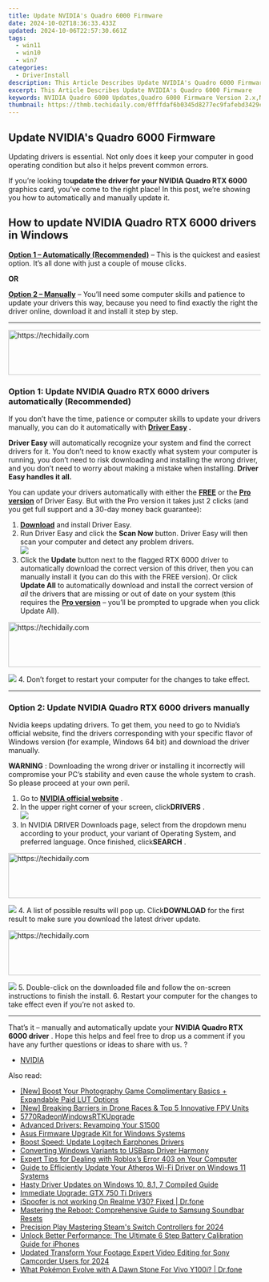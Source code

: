 ```yaml
---
title: Update NVIDIA's Quadro 6000 Firmware
date: 2024-10-02T18:36:33.433Z
updated: 2024-10-06T22:57:30.661Z
tags:
  - win11
  - win10
  - win7
categories:
  - DriverInstall
description: This Article Describes Update NVIDIA's Quadro 6000 Firmware
excerpt: This Article Describes Update NVIDIA's Quadro 6000 Firmware
keywords: NVIDIA Quadro 6000 Updates,Quadro 6000 Firmware Version 2.x,NVIDIA Graphics Card Software Update,Latest Quadro 6000 Firmware Release,Enhanced Performance with NVIDIA Quadro Updates,NVIDIA Graphics Drivers and Firmware Support,Quadro GPU Hardware Updates Guide
thumbnail: https://thmb.techidaily.com/0fffdaf6b0345d8277ec9fafebd3429c28f703cd8774f81e39bb2cfd9b5790b4.jpg
---
```


## Update NVIDIA's Quadro 6000 Firmware

 Updating drivers is essential. Not only does it keep your computer in good operating condition but also it helps prevent common errors.

 If you’re looking to**update the driver for your NVIDIA Quadro RTX 6000** graphics card, you’ve come to the right place! In this post, we’re showing you how to automatically and manually update it.

## How to update **NVIDIA Quadro RTX 6000 drivers in Windows**

**[Option 1 – Automatically (Recommended)](#O1)**  – This is the quickest and easiest option. It’s all done with just a couple of mouse clicks.

**OR**

[**Option 2 – Manually**](#O2) – You’ll need some computer skills and patience to update your drivers this way, because you need to find exactly the right the driver online, download it and install it step by step.

---

<!-- affiliate ads begin -->
<a href="https://appsumo.8odi.net/c/5597632/2100529/7443" target="_top" id="2100529">
  <img src="//a.impactradius-go.com/display-ad/7443-2100529" border="0" alt="https://techidaily.com" width="728" height="90"/>
</a>
<img height="0" width="0" src="https://appsumo.8odi.net/i/5597632/2100529/7443" style="position:absolute;visibility:hidden;" border="0" />
<!-- affiliate ads end -->

### Option 1: Update NVIDIA Quadro RTX 6000 drivers automatically (Recommended)

 If you don’t have the time, patience or computer skills to update your drivers manually, you can do it automatically with **[Driver Easy](https://tools.techidaily.com/drivereasy/download/) .**

**Driver Easy** will automatically recognize your system and find the correct drivers for it. You don’t need to know exactly what system your computer is running, you don’t need to risk downloading and installing the wrong driver, and you don’t need to worry about making a mistake when installing. **Driver Easy handles it all.**

 You can update your drivers automatically with either the **[FREE](https://tools.techidaily.com/drivereasy/download/)**  or the **[Pro version](https://tools.techidaily.com/drivereasy/download/)**  of Driver Easy. But with the Pro version it takes just 2 clicks (and you get full support and a 30-day money back guarantee):

1. **[Download](https://tools.techidaily.com/drivereasy/download/)**  and install Driver Easy.
2. Run Driver Easy and click the **Scan Now** button. Driver Easy will then scan your computer and detect any problem drivers.  
![](https://images.drivereasy.com/wp-content/uploads/2021/04/0.png)
3. Click the **Update**  button next to the flagged RTX 6000 driver to automatically download the correct version of this driver, then you can manually install it (you can do this with the FREE version). Or click **Update All** to automatically download and install the correct version of _all_ the drivers that are missing or out of date on your system (this requires the [**Pro version**](https://tools.techidaily.com/drivereasy/download/) – you’ll be prompted to upgrade when you click Update All).  

<!-- affiliate ads begin -->
<a href="https://appsumo.8odi.net/c/5597632/2144297/7443" target="_top" id="2144297">
  <img src="//a.impactradius-go.com/display-ad/7443-2144297" border="0" alt="https://techidaily.com" width="600" height="90"/>
</a>
<img height="0" width="0" src="https://appsumo.8odi.net/i/5597632/2144297/7443" style="position:absolute;visibility:hidden;" border="0" />
<!-- affiliate ads end -->

![](https://images.drivereasy.com/wp-content/uploads/2021/04/1-2.png)
4. Don’t forget to restart your computer for the changes to take effect.

---

### Option 2: Update NVIDIA Quadro RTX 6000 drivers manually

 Nvidia keeps updating drivers. To get them, you need to go to Nvidia’s official website, find the drivers corresponding with your specific flavor of Windows version (for example, Windows 64 bit) and download the driver manually.

**WARNING** : Downloading the wrong driver or installing it incorrectly will compromise your PC’s stability and even cause the whole system to crash. So please proceed at your own peril.

1. Go to **[NVIDIA official website](https://tools.techidaily.com/drivereasy/download/)**  .
2. In the upper right corner of your screen, click**DRIVERS** .  
![](https://images.drivereasy.com/wp-content/uploads/2021/04/d.png)
3. In NVIDIA DRIVER Downloads page, select from the dropdown menu according to your product, your variant of Operating System, and preferred language. Once finished, click**SEARCH** .  

<!-- affiliate ads begin -->
<a href="https://aligracehair.sjv.io/c/5597632/1918719/19272" target="_top" id="1918719">
  <img src="//a.impactradius-go.com/display-ad/19272-1918719" border="0" alt="https://techidaily.com" width="728" height="90"/>
</a>
<img height="0" width="0" src="https://aligracehair.sjv.io/i/5597632/1918719/19272" style="position:absolute;visibility:hidden;" border="0" />
<!-- affiliate ads end -->

![](https://images.drivereasy.com/wp-content/uploads/2021/04/2-6.png)
4. A list of possible results will pop up. Click**DOWNLOAD** for the first result to make sure you download the latest driver update.  

<!-- affiliate ads begin -->
<a href="https://appsumo.8odi.net/c/5597632/2144299/7443" target="_top" id="2144299">
  <img src="//a.impactradius-go.com/display-ad/7443-2144299" border="0" alt="https://techidaily.com" width="728" height="90"/>
</a>
<img height="0" width="0" src="https://appsumo.8odi.net/i/5597632/2144299/7443" style="position:absolute;visibility:hidden;" border="0" />
<!-- affiliate ads end -->

![](https://images.drivereasy.com/wp-content/uploads/2021/04/DD-1.png)
5. Double-click on the downloaded file and follow the on-screen instructions to finish the install.
6. Restart your computer for the changes to take effect even if you’re not asked to.

---

 That’s it – manually and automatically update your **NVIDIA Quadro RTX 6000 driver** . Hope this helps and feel free to drop us a comment if you have any further questions or ideas to share with us. ?

* [NVIDIA](https://tools.techidaily.com/drivereasy/download/)

<ins class="adsbygoogle"
     style="display:block"
     data-ad-format="autorelaxed"
     data-ad-client="ca-pub-7571918770474297"
     data-ad-slot="1223367746"></ins>

<ins class="adsbygoogle"
     style="display:block"
     data-ad-client="ca-pub-7571918770474297"
     data-ad-slot="8358498916"
     data-ad-format="auto"
     data-full-width-responsive="true"></ins>

<span class="atpl-alsoreadstyle">Also read:</span>
<div><ul>
<li><a href="https://extra-tips.techidaily.com/new-boost-your-photography-game-complimentary-basics-plus-expandable-paid-lut-options/"><u>[New] Boost Your Photography Game Complimentary Basics + Expandable Paid LUT Options</u></a></li>
<li><a href="https://extra-tips.techidaily.com/new-breaking-barriers-in-drone-races-and-top-5-innovative-fpv-units/"><u>[New] Breaking Barriers in Drone Races & Top 5 Innovative FPV Units</u></a></li>
<li><a href="https://driver-install.techidaily.com/5770radeonwindowsrtkupgrade/"><u>5770RadeonWindowsRTKUpgrade</u></a></li>
<li><a href="https://driver-install.techidaily.com/advanced-drivers-revamping-your-s1500/"><u>Advanced Drivers: Revamping Your S1500</u></a></li>
<li><a href="https://driver-install.techidaily.com/asus-firmware-upgrade-kit-for-windows-systems/"><u>Asus Firmware Upgrade Kit for Windows Systems</u></a></li>
<li><a href="https://driver-install.techidaily.com/boost-speed-update-logitech-earphones-drivers/"><u>Boost Speed: Update Logitech Earphones Drivers</u></a></li>
<li><a href="https://driver-install.techidaily.com/converting-windows-variants-to-usbasp-driver-harmony/"><u>Converting Windows Variants to USBasp Driver Harmony</u></a></li>
<li><a href="https://games-able.techidaily.com/expert-tips-for-dealing-with-robloxs-error-403-on-your-computer/"><u>Expert Tips for Dealing with Roblox’s Error 403 on Your Computer</u></a></li>
<li><a href="https://driver-install.techidaily.com/guide-to-efficiently-update-your-atheros-wi-fi-driver-on-windows-11-systems/"><u>Guide to Efficiently Update Your Atheros Wi-Fi Driver on Windows 11 Systems</u></a></li>
<li><a href="https://driver-install.techidaily.com/hasty-driver-updates-on-windows-10-81-7-compiled-guide/"><u>Hasty Driver Updates on Windows 10, 8.1, 7 Compiled Guide</u></a></li>
<li><a href="https://driver-install.techidaily.com/immediate-upgrade-gtx-750-ti-drivers/"><u>Immediate Upgrade: GTX 750 Ti Drivers</u></a></li>
<li><a href="https://fake-location.techidaily.com/ispoofer-is-not-working-on-realme-v30-fixed-drfone-by-drfone-virtual-android/"><u>iSpoofer is not working On Realme V30? Fixed | Dr.fone</u></a></li>
<li><a href="https://techno-recovery.techidaily.com/mastering-the-reboot-comprehensive-guide-to-samsung-soundbar-resets/"><u>Mastering the Reboot: Comprehensive Guide to Samsung Soundbar Resets</u></a></li>
<li><a href="https://screen-video-capture.techidaily.com/precision-play-mastering-steams-switch-controllers-for-2024/"><u>Precision Play Mastering Steam's Switch Controllers for 2024</u></a></li>
<li><a href="https://fox-that.techidaily.com/unlock-better-performance-the-ultimate-6-step-battery-calibration-guide-for-iphones/"><u>Unlock Better Performance: The Ultimate 6 Step Battery Calibration Guide for iPhones</u></a></li>
<li><a href="https://smart-video-editing.techidaily.com/updated-transform-your-footage-expert-video-editing-for-sony-camcorder-users-for-2024/"><u>Updated Transform Your Footage Expert Video Editing for Sony Camcorder Users for 2024</u></a></li>
<li><a href="https://change-location.techidaily.com/what-pokemon-evolve-with-a-dawn-stone-for-vivo-y100i-drfone-by-drfone-virtual-android/"><u>What Pokémon Evolve with A Dawn Stone For Vivo Y100i? | Dr.fone</u></a></li>
</ul></div>

